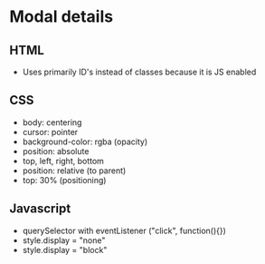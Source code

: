 # Modal details

## HTML

- Uses primarily ID's instead of classes because it is JS enabled

## CSS

- body: centering
- cursor: pointer
- background-color: rgba (opacity)
- position: absolute 
- top, left, right, bottom
- position: relative (to parent)
- top: 30% (positioning)

## Javascript

- querySelector with eventListener ("click", function(){})
- style.display = "none" 
- style.display = "block" 